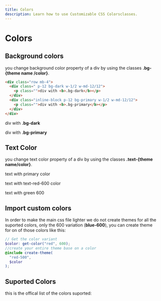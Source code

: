 ```yaml
---
title: Colors
description: Learn how to use Customizable CSS Colorsclasses.
---
```


# Colors

## Background colors

you change background color property of a div by using the classes **.bg-{theme name /color}**.

```html
<div class="row mb-4">
  <div class=" p-12 bg-dark w-1/2 w-md-12/12">
    <p class="">div with <b>.bg-dark</b></p>
  </div>
  <div class="inline-block p-12 bg-primary w-1/2 w-md-12/12">
    <p class="">div with <b>.bg-primary</b></p>
  </div>
</div>
```

<div class="row my-4">
                        <div class=" p-12 bg-dark w-1/2 w-md-12/12">
                            <p class="">
                                div with <b>.bg-dark</b>
                            </p>
                        </div>
                        <div class="inline-block p-12 bg-primary w-1/2 w-md-12/12">
                            <p class="">
                                div with <b>.bg-primary</b>
                            </p>
                        </div>
                    </div>

## Text Color

you change text color property of a div by using the classes **.text-{theme name/color}**.

<div class="b p-4 mb-4">
                        <p class="text-primary ">
                            text with primary color
                        </p>
                        <p class="text-red-600 ">
                            text with text-red-600 color
                        </p>
                        <p class="text-green-600">
                            text with green 600
                        </p>
                    </div>

## Import custom colors

In order to make the main css file lighter we do not create themes for all the suported colors, only the 600 variation (**blue-600**), you can create theme for on of those colors like this:

```scss
// Get the color variant
$color: get-color("red", 600);
//create your entire theme base on a color
@include create-theme(
  "red-500",
  $color
); 
```

## Suported Colors

this is the offical list of the colors suported:
